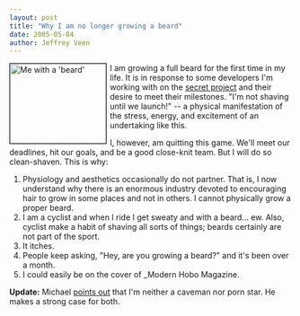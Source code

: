 ```yaml
--- 
layout: post
title: "Why I am no longer growing a beard"
date: 2005-05-04
author: Jeffrey Veen
---
```

<img src="http://www.veen.com/jeff/images/jv-beard.jpg" border="0" height="142" width="171" alt="Me with a 'beard'" style="border: 1px solid black; float: left; margin-right: 6px;" />

I am growing a full beard for the first time in my life. It is in response to some developers I'm working with on the <a href="http://www.michaelbuffington.com/archives/2005/04/my_batteries_ar.html">secret project</a> and their desire to meet their milestones. "I'm not shaving until we launch!" -- a physical manifestation of the stress, energy, and excitement of an undertaking like this.

I, however, am quitting this game. We'll meet our deadlines, hit our goals, and be a good close-knit team. But I will do so clean-shaven. This is why:

<ol>
<li>Physiology and aesthetics occasionally do not partner. That is, I now understand why there is an enormous industry devoted to encouraging hair to grow in some places and not in others. I cannot physically grow a proper beard.</li>
<li>I am a cyclist and when I ride I get sweaty and with a beard... ew. Also, cyclist make a habit of shaving all sorts of things; beards certainly are not part of the sport.</li>
<li>It itches.</li>
<li>People keep asking, "Hey, are you growing a beard?" and it's been over a month. </li>
<li>I could easily be on the cover of _Modern Hobo Magazine.</li>
</ol>

<strong>Update:</strong> Michael <a href="http://www.michaelbuffington.com/archives/2005/05/mustache_still.html">points out</a> that I'm neither a caveman nor porn star. He makes a strong case for both.
&#8203;